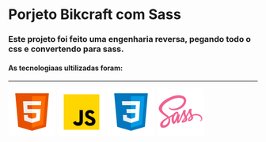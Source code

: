 # Porjeto Bikcraft com Sass

### Este projeto foi feito uma engenharia reversa, pegando todo o css e convertendo para sass.

#### As tecnologiaas ultilizadas foram:
***
![Html5][icone-html]
![javascript][icone-javascript] 
![css][icone-css]
![css][icone-sass]

[icone-css]:img/svg/icone-css.svg
[icone-html]:img/svg/icone-html-5.svg
[icone-javascript]:img/svg/icone-javascript.svg
[icone-sass]:img/svg/icone-sass.svg